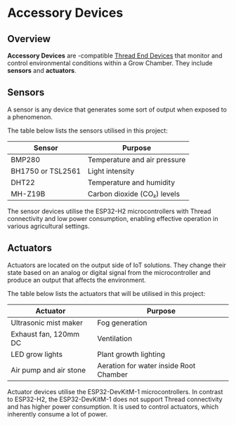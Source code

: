 # Accessory Devices

## Overview

**Accessory Devices** are [](Matter.md)-compatible [Thread End Devices](Thread.md#end-device) that monitor and control
environmental conditions within a Grow Chamber. They include **sensors** and **actuators**.

## Sensors

A sensor is any device that generates some sort of output when exposed to a phenomenon.

The table below lists the sensors utilised in this project:

| **Sensor**        | **Purpose**                  |
|-------------------|------------------------------|
| BMP280            | Temperature and air pressure |
| BH1750 or TSL2561 | Light intensity              |
| DHT22             | Temperature and humidity     |
| MH-Z19B           | Carbon dioxide (CO₂) levels  |

The sensor devices utilise the ESP32-H2 microcontrollers with Thread connectivity and low power consumption, enabling
effective operation in various agricultural settings.

## Actuators

Actuators are located on the output side of IoT solutions. They change their state based on an analog or digital signal
from the microcontroller and produce an output that affects the environment.

The table below lists the actuators that will be utilised in this project:

| **Actuator**           | **Purpose**                            |
|------------------------|----------------------------------------|
| Ultrasonic mist maker  | Fog generation                         |
| Exhaust fan, 120mm DC  | Ventilation                            |
| LED grow lights        | Plant growth lighting                  |
| Air pump and air stone | Aeration for water inside Root Chamber |

Actuator devices utilise the ESP32-DevKitM-1 microcontrollers. In contrast to ESP32-H2, the ESP32-DevKitM-1 does not
support Thread connectivity and has higher power consumption. It is used to control actuators, which inherently consume
a lot of power.
